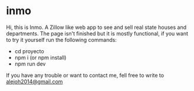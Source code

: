 # inmo
Hi, this is Inmo. A Zillow like web app to see and sell real state houses and departments.
The page isn't finished but it is mostly functional, if you want to try it yourself run the following commands:
- cd proyecto
- npm i (or npm install)
- npm run dev
  
If you have any trouble or want to contact me, fell free to write to alejoh2014@gmail.com

